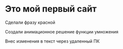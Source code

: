 # Это мой первый сайт

Сделали фразу красной

Создали анимационное решение функции умножения

Внес изменения в текст через удаленный ПК
